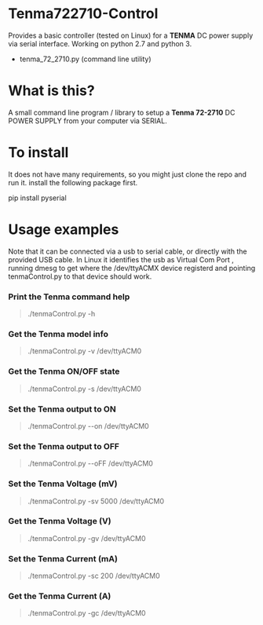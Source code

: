 # Tenma722710-Control

Provides a basic controller (tested on Linux) for a **TENMA** DC power supply via serial interface. Working on python 2.7 and python 3.

- tenma\_72_2710.py (command line utility)
	
# What is this?

A small command line program / library to setup a **Tenma 72-2710** DC POWER SUPPLY from your computer via SERIAL.

# To install

It does not have many requirements, so you might just clone the repo and run it. install the following package first.

pip install pyserial

# Usage examples

Note that it can be connected via a usb to serial cable, or directly with the provided USB cable. In Linux it identifies the usb as Virtual Com Port , running dmesg to get where the /dev/ttyACMX device registerd and pointing tenmaControl.py to that device should work.

### Print the Tenma command help

> ./tenmaControl.py -h
 
### Get the Tenma model info

> ./tenmaControl.py -v /dev/ttyACM0

### Get the Tenma ON/OFF state

> ./tenmaControl.py -s /dev/ttyACM0

### Set the Tenma output to ON

> ./tenmaControl.py --on /dev/ttyACM0

### Set the Tenma output to OFF

> ./tenmaControl.py --oFF /dev/ttyACM0

### Set the Tenma Voltage (mV)

> ./tenmaControl.py -sv 5000 /dev/ttyACM0

### Get the Tenma Voltage (V)

> ./tenmaControl.py -gv /dev/ttyACM0

### Set the Tenma Current (mA)

> ./tenmaControl.py -sc 200 /dev/ttyACM0

### Get the Tenma Current (A)

> ./tenmaControl.py -gc /dev/ttyACM0


